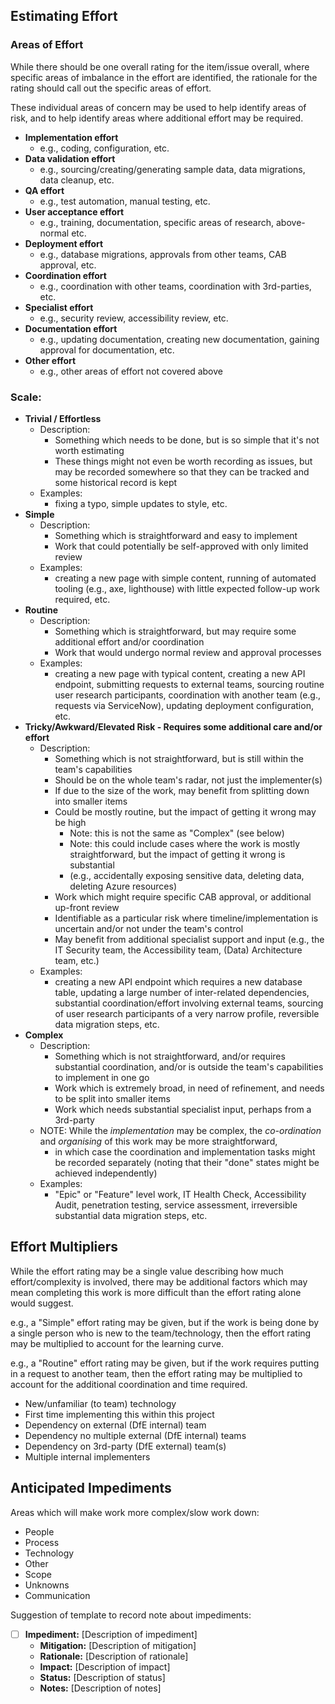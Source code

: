 ﻿## Estimating Effort

### Areas of Effort

While there should be one overall rating for the item/issue overall,
where specific areas of imbalance in the effort are identified,
the rationale for the rating should call out the specific areas of effort.

These individual areas of concern may be used to help identify
areas of risk, and to help identify areas where additional
effort may be required.

- **Implementation effort**
    - e.g., coding, configuration, etc.
- **Data validation effort**
    - e.g., sourcing/creating/generating sample data, data migrations, data cleanup, etc.
- **QA effort**
    - e.g., test automation, manual testing, etc.
- **User acceptance effort**
    - e.g., training, documentation, specific areas of research, above-normal etc.
- **Deployment effort**
    - e.g., database migrations, approvals from other teams, CAB approval, etc.
- **Coordination effort**
    - e.g., coordination with other teams, coordination with 3rd-parties, etc.
- **Specialist effort**
    - e.g., security review, accessibility review, etc.
- **Documentation effort**
    - e.g., updating documentation, creating new documentation, gaining approval for documentation, etc.
- **Other effort**
    - e.g., other areas of effort not covered above

### Scale:

- **Trivial / Effortless**
    - Description:
      - Something which needs to be done, but is so simple that it's not worth estimating
      - These things might not even be worth recording as issues, but may be recorded
        somewhere so that they can be tracked and some historical record is kept
    - Examples:
        - fixing a typo, simple updates to style, etc.
- **Simple**
    - Description:
      - Something which is straightforward and easy to implement
      - Work that could potentially be self-approved with only limited review
    - Examples:
        - creating a new page with simple content, running of automated tooling
          (e.g., axe, lighthouse) with little expected follow-up work required, etc.
- **Routine**
    - Description:
      - Something which is straightforward, but may require some additional effort and/or coordination
      - Work that would undergo normal review and approval processes
    - Examples:
        - creating a new page with typical content, creating a new API endpoint,
          submitting requests to external teams, sourcing routine user research participants,
          coordination with another team (e.g., requests via ServiceNow),
          updating deployment configuration, etc.
- **Tricky/Awkward/Elevated Risk - Requires some additional care and/or effort**
    - Description:
      - Something which is not straightforward, but is still within the team's capabilities
      - Should be on the whole team's radar, not just the implementer(s)
      - If due to the size of the work, may benefit from splitting down into smaller items
      - Could be mostly routine, but the impact of getting it wrong may be high
          - Note: this is not the same as "Complex" (see below)
          - Note: this could include cases where the work is mostly straightforward,
            but the impact of getting it wrong is substantial
          - (e.g., accidentally exposing sensitive data, deleting data, deleting Azure resources)
      - Work which might require specific CAB approval, or additional up-front review
      - Identifiable as a particular risk where timeline/implementation is uncertain
        and/or not under the team's control
      - May benefit from additional specialist support and input (e.g., the IT Security team,
        the Accessibility team, (Data) Architecture team, etc.)
    - Examples:
        - creating a new API endpoint which requires a new database table,
          updating a large number of inter-related dependencies, substantial coordination/effort
          involving external teams, sourcing of user research participants of a very narrow profile,
          reversible data migration steps, etc.
- **Complex**
    - Description:
      - Something which is not straightforward, and/or requires substantial coordination,
        and/or is outside the team's capabilities to implement in one go
      - Work which is extremely broad, in need of refinement, and needs to be split into smaller items
      - Work which needs substantial specialist input, perhaps from a 3rd-party
    - NOTE: While the _implementation_ may be complex, the _co-ordination_ and _organising_
      of this work may be more straightforward,
        - in which case the coordination and implementation tasks might be recorded separately
          (noting that their "done" states might be achieved independently)
    - Examples:
        - "Epic" or "Feature" level work, IT Health Check, Accessibility Audit, penetration testing,
          service assessment, irreversible substantial data migration steps, etc.

## Effort Multipliers

While the effort rating may be a single value describing how much effort/complexity is involved,
there may be additional factors which may mean completing this work is more difficult than
the effort rating alone would suggest.

e.g., a "Simple" effort rating may be given, but if the work is being done by a single person
who is new to the team/technology, then the effort rating may be multiplied to account for 
the learning curve.

e.g., a "Routine" effort rating may be given, but if the work requires putting in a request to
another team, then the effort rating may be multiplied to account for the additional
coordination and time required.

- New/unfamiliar (to team) technology
- First time implementing this within this project
- Dependency on external (DfE internal) team
- Dependency no multiple external (DfE internal) teams
- Dependency on 3rd-party (DfE external) team(s)
- Multiple internal implementers



## Anticipated Impediments

Areas which will make work more complex/slow work down:

- People
- Process
- Technology
- Other
- Scope
- Unknowns
- Communication


Suggestion of template to record note about impediments:

- [ ] **Impediment:** [Description of impediment]
    - **Mitigation:** [Description of mitigation]
    - **Rationale:** [Description of rationale]
    - **Impact:** [Description of impact]
    - **Status:** [Description of status]
    - **Notes:** [Description of notes]

